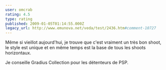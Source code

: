 ```yaml
---
user: omcrab
rating: 4.5
type: rating
published: 2009-01-05T01:14:55.000Z
legacy_url: http://www.emunova.net/veda/test/2436.htm#comment-10727
---
```

Même si vieillot aujourd'hui, je trouve que c'est vraiment un très bon shoot, le style est unique et en même temps est la base de tous les shoots horizontaux.

Je conseille Gradius Collection pour les détenteurs de PSP.
